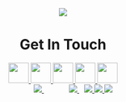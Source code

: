 <p align="center">
  <img src="https://capsule-render.vercel.app/api?type=waving&height=111&color=gradient&customColorList=30&text=Hello%20World!&descAlign=57&animation=blink&fontAlignY=50"/>
</p>

<h1 align="center"> Get In Touch</h1>
<div align="center">
  <a href="https://instagram.com/_edwin_12_">
    <img height="40" src="https://www.vectorlogo.zone/logos/instagram/instagram-icon.svg"/>
  </a>
  <a href="https://linkedin.com/in/edwin-sanjo-soji">
    <img height="40" src="https://www.vectorlogo.zone/logos/linkedin/linkedin-tile.svg"/>
  </a>
  <a href="https://x.com/edwinsanjosoji">
    <img height="40" src="https://freelogopng.com/images/all_img/1690643591twitter-x-logo-png.png"/>
  </a>
  <a href="https://discord.com/">
    <img height="40" src="https://www.vectorlogo.zone/logos/discord/discord-icon.svg"/>
  </a>
  <a href="https://edwinsanjosoji.is-a.dev/">
    <img height="40" src="https://vectorified.com/images/personal-website-icon-28.png"/>
  </a>
</div>

<div align="center">
  <a href="https://instagram.com/_edwin_12_" style="margin: 0 40px;">
    <img src="https://bentos.jkominovic.dev/api/v1/bento-cards?url=https://instagram.com/_edwin_12_&size=square&rounded=24"/>
  </a>
  <a href="https://linkedin.com/edwin-sanjo-soji" style="margin: 0 10px;">
    <img src="https://bentos.jkominovic.dev/api/v1/bento-cards?url=https://linkedin.com/in/edwin-sanjo-soji&size=square&rounded=24"/>
  </a>
  <a href="https://x.com/edwinsanjosoji">
    <img src="https://bentos.jkominovic.dev/api/v1/bento-cards?url=https://x.com/edwinsanjosoji&size=square&rounded=24"/>
  </a>
  <a href="https://discord.com/">
    <img src="https://bentos.jkominovic.dev/api/v1/bento-cards?url=https://discord.com/&size=square&rounded=24"/>
  </a>
  <a href="https://edwinsanjosoji.is-a.dev/">
    <img src="https://bentos.jkominovic.dev/api/v1/bento-cards?url=https://edwinsanjosoji.is-a.dev/&size=square&rounded=24"/>
  </a>
  
</div>
